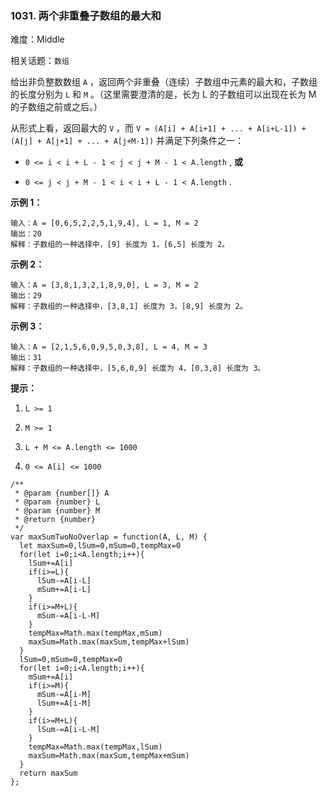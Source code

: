 ### 1031. 两个非重叠子数组的最大和

难度：Middle

相关话题：`数组`

给出非负整数数组  `A`  ，返回两个非重叠（连续）子数组中元素的最大和，子数组的长度分别为  `L`  和  `M` 。（这里需要澄清的是，长为 L 的子数组可以出现在长为 M 的子数组之前或之后。）



从形式上看，返回最大的  `V` ，而  `V = (A[i] + A[i+1] + ... + A[i+L-1]) + (A[j] + A[j+1] + ... + A[j+M-1])`  并满足下列条件之一：








* `0 <= i < i + L - 1 < j < j + M - 1 < A.length` , **或**

* `0 <= j < j + M - 1 < i < i + L - 1 < A.length` .









**示例 1：** 



```
输入：A = [0,6,5,2,2,5,1,9,4], L = 1, M = 2
输出：20
解释：子数组的一种选择中，[9] 长度为 1，[6,5] 长度为 2。
```


**示例 2：** 



```
输入：A = [3,8,1,3,2,1,8,9,0], L = 3, M = 2
输出：29
解释：子数组的一种选择中，[3,8,1] 长度为 3，[8,9] 长度为 2。
```


**示例 3：** 



```
输入：A = [2,1,5,6,0,9,5,0,3,8], L = 4, M = 3
输出：31
解释：子数组的一种选择中，[5,6,0,9] 长度为 4，[0,3,8] 长度为 3。
```






**提示：** 




1.  `L >= 1` 

2.  `M >= 1` 

3.  `L + M <= A.length <= 1000` 

4.  `0 <= A[i] <= 1000` 




```
/**
 * @param {number[]} A
 * @param {number} L
 * @param {number} M
 * @return {number}
 */
var maxSumTwoNoOverlap = function(A, L, M) {
  let maxSum=0,lSum=0,mSum=0,tempMax=0
  for(let i=0;i<A.length;i++){
    lSum+=A[i]
    if(i>=L){
      lSum-=A[i-L]
      mSum+=A[i-L]
    }
    if(i>=M+L){
      mSum-=A[i-L-M]
    }
    tempMax=Math.max(tempMax,mSum)
    maxSum=Math.max(maxSum,tempMax+lSum)
  }
  lSum=0,mSum=0,tempMax=0
  for(let i=0;i<A.length;i++){
    mSum+=A[i]
    if(i>=M){
      mSum-=A[i-M]
      lSum+=A[i-M]
    }
    if(i>=M+L){
      lSum-=A[i-L-M]
    }
    tempMax=Math.max(tempMax,lSum)
    maxSum=Math.max(maxSum,tempMax+mSum)
  }
  return maxSum
};
```


